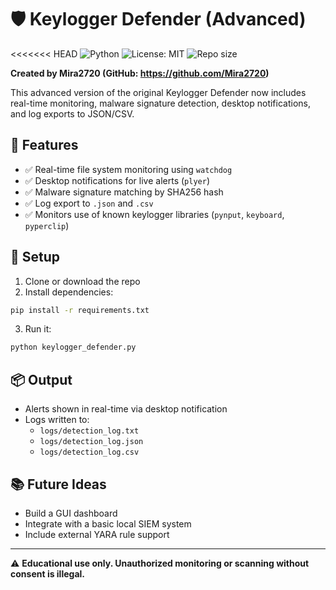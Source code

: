 # 🛡️ Keylogger Defender (Advanced)
<<<<<<< HEAD
![Python](https://img.shields.io/badge/python-3.8%2B-blue)
![License: MIT](https://img.shields.io/badge/License-MIT-yellow.svg)
![Repo size](https://img.shields.io/github/repo-size/Mira2720/keylogger-defender-advanced)

**Created by Mira2720 (GitHub: https://github.com/Mira2720)**

This advanced version of the original Keylogger Defender now includes real-time monitoring, malware signature detection, desktop notifications, and log exports to JSON/CSV.

## 🚀 Features

- ✅ Real-time file system monitoring using `watchdog`
- ✅ Desktop notifications for live alerts (`plyer`)
- ✅ Malware signature matching by SHA256 hash
- ✅ Log export to `.json` and `.csv`
- ✅ Monitors use of known keylogger libraries (`pynput`, `keyboard`, `pyperclip`)

## 🔧 Setup

1. Clone or download the repo
2. Install dependencies:

```bash
pip install -r requirements.txt
```

3. Run it:

```bash
python keylogger_defender.py
```

## 📦 Output

- Alerts shown in real-time via desktop notification
- Logs written to:
  - `logs/detection_log.txt`
  - `logs/detection_log.json`
  - `logs/detection_log.csv`

## 📚 Future Ideas

- Build a GUI dashboard
- Integrate with a basic local SIEM system
- Include external YARA rule support

---

⚠️ **Educational use only. Unauthorized monitoring or scanning without consent is illegal.**
